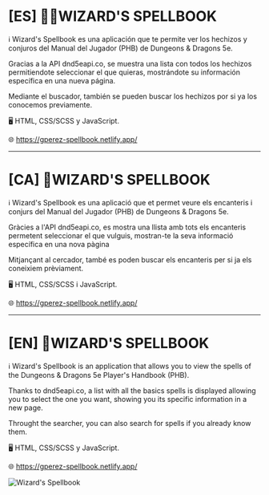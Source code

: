 # [ES] 🧙‍♂️WIZARD'S SPELLBOOK

ℹ️ Wizard's Spellbook es una aplicación que te permite ver los hechizos y conjuros del Manual del Jugador (PHB) de Dungeons & Dragons 5e.

Gracias a la API dnd5eapi.co, se muestra una lista con todos los hechizos permitiendote seleccionar el que quieras, mostrándote su información específica en una nueva página.

Mediante el buscador, también se pueden buscar los hechizos por si ya los conocemos previamente.

🖥️ HTML, CSS/SCSS y JavaScript.

🌐 https://gperez-spellbook.netlify.app/

---

# [CA] 🧙‍WIZARD'S SPELLBOOK

ℹ️ Wizard's Spellbook es una aplicació que et permet veure els encanteris i conjurs del Manual del Jugador (PHB) de Dungeons & Dragons 5e.

Gràcies a l'API dnd5eapi.co, es mostra una llista amb tots els encanteris permetent seleccionar el que vulguis, mostran-te la seva informació específica en una nova pàgina

Mitjançant al cercador, també es poden buscar els encanteris per si ja els coneixiem prèviament.

🖥️ HTML, CSS/SCSS i JavaScript.

🌐 https://gperez-spellbook.netlify.app/

---

# [EN] 🧙‍WIZARD'S SPELLBOOK

ℹ️ Wizard's Spellbook is an application that allows you to view the spells of the Dungeons & Dragons 5e Player's Handbook (PHB).

Thanks to dnd5eapi.co, a list with all the basics spells is displayed allowing you to select the one you want, showing you its specific information in a new page.

Throught the searcher, you can also search for spells if you already know them.

🖥️ HTML, CSS/SCSS y JavaScript.

🌐 https://gperez-spellbook.netlify.app/


![Wizard's Spellbook](https://user-images.githubusercontent.com/111184947/189225891-4b526691-099d-4869-bc40-f860b5b0cc17.png)
